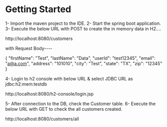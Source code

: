 # Getting Started

1- Import the maven project to the IDE.
2- Start the spring boot application.
3- Execute the below URL with POST to create the in memory data in H2....

http://localhost:8080/customers

with Request Body----

{
    "firstName": "Test",
    "lastName": "Data",
    "userId": "test12345",
    "email": "a@a.com",
    "address": "101010",
    "city": "Test",
    "state": "TX",
    "zip": "12345"
}

4- Login to h2 console with below URL & select JDBC URL as jdbc:h2:mem:testdb

http://localhost:8080/h2-console/login.jsp

5- After connection to the DB, check the Customer table.
6- Execute the below URL with GET to check the all customers created.

http://localhost:8080/customers/all

